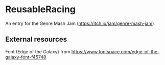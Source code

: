 # ReusableRacing
An entry for the Genre Mash Jam (https://itch.io/jam/genre-mash-jam)

## External resources
Font (Edge of the Galaxy) from https://www.fontspace.com/edge-of-the-galaxy-font-f45748